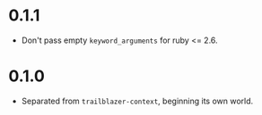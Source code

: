# 0.1.1

* Don't pass empty `keyword_arguments` for ruby <= 2.6.

# 0.1.0

* Separated from `trailblazer-context`, beginning its own world.
